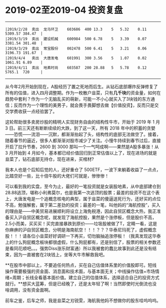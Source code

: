 # 2019-02至2019-04 投资复盘
----


    |2019/2/28	卖出	龙马环卫	603686	400	13.3	5	5.32	0.11	5309.57	384.47	|
    |2019/3/19	卖出	建设机械	600984	500	6.78	5	3.39	0.07	3381.54	301.48	|
    |2019/3/29	卖出	常宝股份	002478	500	6.41	5	3.21	0.06	3196.73	191.67	|
    |2019/4/4	卖出	大唐发电	601991	300	3.56	5	1.07	0.02	1061.91	6.89	|
    |2019/4/11	卖出	地素时尚	603587	200	28.88	5	5.78	0.12	5765.1	720		|

----

从今年2月开始到现在，A股经历了置之死地而后生。从钻石底部爆炸反弹修复了所有的估值，进入四月调整期。作为一枚散户韭菜，只有**几千块**的资金量，如何在趋势中套利？作为一个无脑乱买的萌新，可能一不小心就买入了3块钱的东方通信；反而作为一个理性的美男子，就会畏手畏脚想去做【价值投资】，反而只是交交学费收获一点经验罢了。

这轮帮助很多卖房炒股的精明人实现财务自由的结构性牛市，开始于 2019 年 1 月 3 日。前三天还有断断续续的大跌，到了这一天，所有 2018 年中的积蓄的贪婪——恐慌——流泪——沉默，都渐渐抬起了头，结构性的底部无法做空了。接着，随着春节的逼近，很多人都渐渐对股市减少了关注。小慢牛持续到春节过后，直接开启了拉升节奏，2600 到 3000 那叫一个一气呵成啊——果然是A股多暴涨！从 3 月开始到 4 月如今，基本都已经价值回归到正常估值以上了，现在进场的就是韭菜了，钻石底部无持仓，现在进来，买棺材?

我本人也是个后知后觉的人，还好重仓了 500ETF，一波下来躺着收益了一点点，比踏空好一些，比十倍牛股的大佬们可就是，惨惨惨！

可以看到我的实盘，至今为止，最好的一笔投资就是女装股地素，从中底部建仓到28.88逃顶，堪称小利弗莫尔，也是我第一次逃顶的股票；最差的投资不在这个表上，大唐发电是一个追概念核电的典型，属于韭菜的傻逼送死行为，还好买的点位不高，勉强解套，属于第二差劲的投资；最差的一笔，叫他妈的“海航控股”，买入的理由是——中美贸易进展顺利将设立上海免税港，因此自贸区概念大热，我正准备买入沪自贸区概念呢，就发现了海航控股，果然是个涨停板，但是股价不高，2.5小而美，买买买！买完直接暴跌到原价——垃圾股被做了T，定睛一看，这是你麻痹的沪自贸区概念，分明是海南航空！！！？？？华泰尼玛死了，虚假概念股！！！请各位小韭菜好好调研一下再买，切勿脑抽追涨停板！（我真发现这华泰上的什么狗屁概念板块都很虚假，什么狗屁都有，还是别信了，股票的相关参数还是看同花顺吧。。。强势Diss涨乐财富通）所以我被套的蠢比故事到此还是没有结束，因为一直被套在2块钱上，坐等大牛市解救我吧。

**在股市中部以上，不要追任何热点，买在自己估值体系里的价值股即可。短线操作需要极强的资金面、消息面和技术面，与基本面无关；中线操作估值+市场情绪+周期；长线全看基本面价值。建立自己的估值体系，选择适合自己的投资方式就行。**想买大蓝筹，但是已经晚了，还是太年轻了啊！当然即使时光倒流也没啥调用，没有资金面啊。

前车之鉴，后车之师，我是韭菜之刃锐雯，海航我他妈不想做你的股东哇呜呜呜。